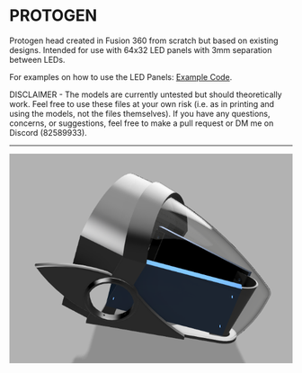 # PROTOGEN
Protogen head created in Fusion 360 from scratch but based on existing designs. Intended for use with 64x32 LED panels with 3mm separation between LEDs.
<br/>

For examples on how to use the LED Panels: [Example Code](https://github.com/WW92030-STORAGE/ESP32_64x32P3/blob/main/THRESHOLD2X.INO).<br/>

DISCLAIMER - The models are currently untested but should theoretically work. Feel free to use these files at your own risk (i.e. as in printing and using the models, not the files themselves). If you have any questions, concerns, or suggestions, feel free to make a pull request or DM me on Discord (82589933).

---

![INSERT EXAMPLE RENDER HERE](render.png?raw=true)
